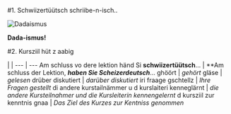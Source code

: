 #1. Schwiizertüütsch schriibe-n-isch.. 


![Dadaismus](https://upload.wikimedia.org/wikipedia/commons/e/e1/Baargeld.jpg)

 **Dada-ismus!**


#2. Kursziil hüt z aabig

  | |
--- | ---
Am schluss vo dere lektion händ Si **schwiizertüütsch**... | **Am schluss der Lektion, ***haben Sie Scheizerdeutsch***...
ghöört | *gehört*
gläse | *gelesen*
drüber diskutiert | *darüber diskutiert*
iri fraage gschtellz | *Ihre Fragen gestellt*
di andere kurstailnämmer u d kurslaiteri kenneglärnt | *die andere Kursteilnahmer und die Kursleiterin kennengelernt*
d kursziil zur kenntnis gnaa | *Das Ziel des Kurzes zur Kentniss genommen*

